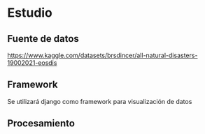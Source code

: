 # Estudio


## Fuente de datos    
https://www.kaggle.com/datasets/brsdincer/all-natural-disasters-19002021-eosdis


## Framework 
Se utilizará django como framework para visualización de datos

## Procesamiento
